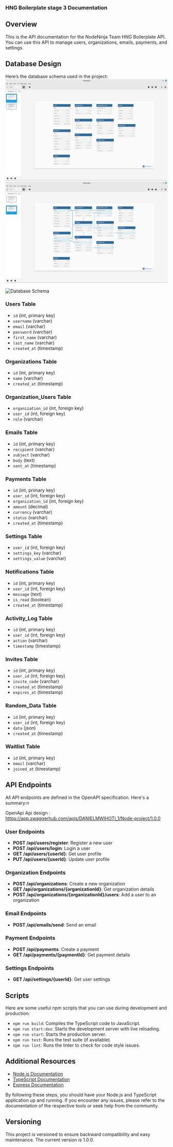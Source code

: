 
### HNG Boilerplate stage 3   Documentation

## Overview
This is the API documentation for the NodeNinja Team HNG Boilerplate API. You can use this API to manage users, organizations, emails, payments, and settings.


## Database Design
Here’s the database schema used in the project:
<img src='static/Screenshot from 2024-07-13 10-38-34.png' alt='database' />
<img src='static/Screenshot from 2024-07-13 10-38-41.png' alt='database2' />

![Database Schema](file:///mnt/data/WhatsApp%20Image%202024-07-13%20at%2007.20.04.jpeg)

### Users Table
- `id` (int, primary key)
- `username` (varchar)
- `email` (varchar)
- `password` (varchar)
- `first_name` (varchar)
- `last_name` (varchar)
- `created_at` (timestamp)

### Organizations Table
- `id` (int, primary key)
- `name` (varchar)
- `created_at` (timestamp)

### Organization_Users Table
- `organization_id` (int, foreign key)
- `user_id` (int, foreign key)
- `role` (varchar)

### Emails Table
- `id` (int, primary key)
- `recipient` (varchar)
- `subject` (varchar)
- `body` (text)
- `sent_at` (timestamp)

### Payments Table
- `id` (int, primary key)
- `user_id` (int, foreign key)
- `organization_id` (int, foreign key)
- `amount` (decimal)
- `currency` (varchar)
- `status` (varchar)
- `created_at` (timestamp)

### Settings Table
- `user_id` (int, foreign key)
- `settings_key` (varchar)
- `settings_value` (varchar)

### Notifications Table
- `id` (int, primary key)
- `user_id` (int, foreign key)
- `message` (text)
- `is_read` (boolean)
- `created_at` (timestamp)

### Activity_Log Table
- `id` (int, primary key)
- `user_id` (int, foreign key)
- `action` (varchar)
- `timestamp` (timestamp)

### Invites Table
- `id` (int, primary key)
- `user_id` (int, foreign key)
- `invite_code` (varchar)
- `created_at` (timestamp)
- `expires_at` (timestamp)

### Random_Data Table
- `id` (int, primary key)
- `user_id` (int, foreign key)
- `data` (json)
- `created_at` (timestamp)

### Waitlist Table
- `id` (int, primary key)
- `email` (varchar)
- `joined_at` (timestamp)

## API Endpoints
All API endpoints are defined in the OpenAPI specification. Here's a summary:n 

OpenApi Api design : https://app.swaggerhub.com/apis/DANIELMWIHOTI_1/Node-project/1.0.0

### User Endpoints
- **POST /api/users/register**: Register a new user
- **POST /api/users/login**: Login a user
- **GET /api/users/{userId}**: Get user profile
- **PUT /api/users/{userId}**: Update user profile

### Organization Endpoints
- **POST /api/organizations**: Create a new organization
- **GET /api/organizations/{organizationId}**: Get organization details
- **POST /api/organizations/{organizationId}/users**: Add a user to an organization

### Email Endpoints
- **POST /api/emails/send**: Send an email

### Payment Endpoints
- **POST /api/payments**: Create a payment
- **GET /api/payments/{paymentId}**: Get payment details

### Settings Endpoints
- **GET /api/settings/{userId}**: Get user settings

## Scripts
Here are some useful npm scripts that you can use during development and production:
- `npm run build`: Compiles the TypeScript code to JavaScript.
- `npm run start:dev`: Starts the development server with live reloading.
- `npm run start`: Starts the production server.
- `npm run test`: Runs the test suite (if available).
- `npm run lint`: Runs the linter to check for code style issues.

## Additional Resources
- [Node.js Documentation](https://nodejs.org/en/docs/)
- [TypeScript Documentation](https://www.typescriptlang.org/docs/)
- [Express Documentation](https://expressjs.com/)

By following these steps, you should have your Node.js and TypeScript application up and running. If you encounter any issues, please refer to the documentation of the respective tools or seek help from the community.

## Versioning
This project is versioned to ensure backward compatibility and easy maintenance. The current version is 1.0.0.

